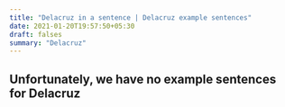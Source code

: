 ```yaml
---
title: "Delacruz in a sentence | Delacruz example sentences"
date: 2021-01-20T19:57:50+05:30
draft: falses
summary: "Delacruz"
---
```

## Unfortunately, we have no example sentences for Delacruz                 
